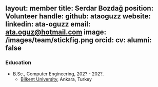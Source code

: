 layout: member
title: Serdar Bozdağ
position: Volunteer
handle:
github: ataoguzz
website: 
linkedin: ata-oguzz
email: ata.oguz@hotmail.com
image: /images/team/stickfig.png
orcid:
cv: 
alumni: false
---


### Education
- B.Sc., Computer Engineering, 202? - 202?.
  - [Bilkent University](http://www.cs.bilkent.edu.tr/), Ankara, Turkey
